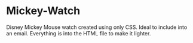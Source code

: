 # Mickey-Watch
Disney Mickey Mouse watch created using only CSS. Ideal to include into an email.
Everything is into the HTML file to make it lighter.


